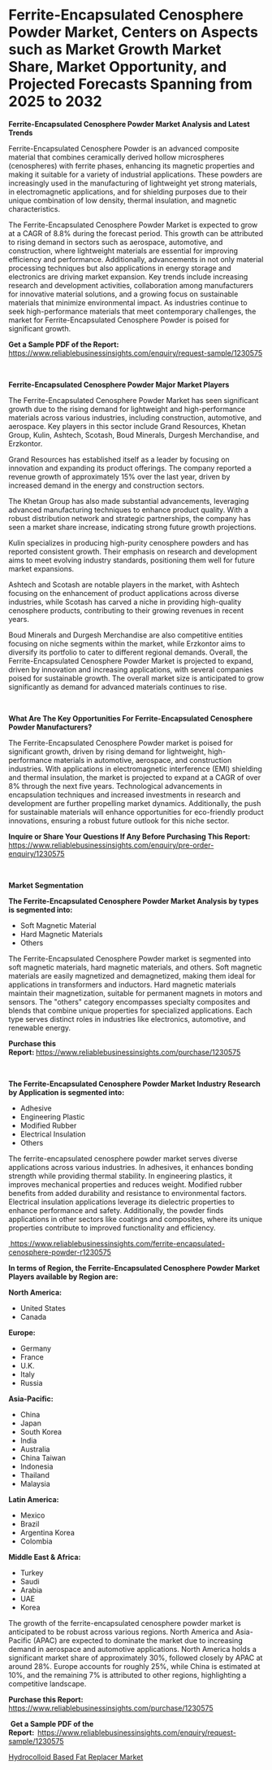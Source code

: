 <p><h1>Ferrite-Encapsulated Cenosphere Powder Market, Centers on Aspects such as Market Growth Market Share, Market Opportunity, and Projected Forecasts Spanning from 2025 to 2032</h1></p><p><strong>Ferrite-Encapsulated Cenosphere Powder Market Analysis and Latest Trends</strong></p>
<p><p>Ferrite-Encapsulated Cenosphere Powder is an advanced composite material that combines ceramically derived hollow microspheres (cenospheres) with ferrite phases, enhancing its magnetic properties and making it suitable for a variety of industrial applications. These powders are increasingly used in the manufacturing of lightweight yet strong materials, in electromagnetic applications, and for shielding purposes due to their unique combination of low density, thermal insulation, and magnetic characteristics.</p><p>The Ferrite-Encapsulated Cenosphere Powder Market is expected to grow at a CAGR of 8.8% during the forecast period. This growth can be attributed to rising demand in sectors such as aerospace, automotive, and construction, where lightweight materials are essential for improving efficiency and performance. Additionally, advancements in not only material processing techniques but also applications in energy storage and electronics are driving market expansion. Key trends include increasing research and development activities, collaboration among manufacturers for innovative material solutions, and a growing focus on sustainable materials that minimize environmental impact. As industries continue to seek high-performance materials that meet contemporary challenges, the market for Ferrite-Encapsulated Cenosphere Powder is poised for significant growth.</p></p>
<p><strong>Get a Sample PDF of the Report:&nbsp;</strong> <a href="https://www.reliablebusinessinsights.com/enquiry/request-sample/1230575?utm_campaign=2142&utm_medium=2&utm_source=Github&utm_content=ia&utm_term=03022025&utm_id=ferrite-encapsulated-cenosphere-powder">https://www.reliablebusinessinsights.com/enquiry/request-sample/1230575</a></p>
<p>&nbsp;</p>
<p><strong>Ferrite-Encapsulated Cenosphere Powder Major Market Players</strong></p>
<p><p>The Ferrite-Encapsulated Cenosphere Powder Market has seen significant growth due to the rising demand for lightweight and high-performance materials across various industries, including construction, automotive, and aerospace. Key players in this sector include Grand Resources, Khetan Group, Kulin, Ashtech, Scotash, Boud Minerals, Durgesh Merchandise, and Erzkontor. </p><p>Grand Resources has established itself as a leader by focusing on innovation and expanding its product offerings. The company reported a revenue growth of approximately 15% over the last year, driven by increased demand in the energy and construction sectors. </p><p>The Khetan Group has also made substantial advancements, leveraging advanced manufacturing techniques to enhance product quality. With a robust distribution network and strategic partnerships, the company has seen a market share increase, indicating strong future growth projections. </p><p>Kulin specializes in producing high-purity cenosphere powders and has reported consistent growth. Their emphasis on research and development aims to meet evolving industry standards, positioning them well for future market expansions.  </p><p>Ashtech and Scotash are notable players in the market, with Ashtech focusing on the enhancement of product applications across diverse industries, while Scotash has carved a niche in providing high-quality cenosphere products, contributing to their growing revenues in recent years.</p><p>Boud Minerals and Durgesh Merchandise are also competitive entities focusing on niche segments within the market, while Erzkontor aims to diversify its portfolio to cater to different regional demands. Overall, the Ferrite-Encapsulated Cenosphere Powder Market is projected to expand, driven by innovation and increasing applications, with several companies poised for sustainable growth. The overall market size is anticipated to grow significantly as demand for advanced materials continues to rise.</p></p>
<p>&nbsp;</p>
<p><strong>What Are The Key Opportunities For Ferrite-Encapsulated Cenosphere Powder Manufacturers?</strong></p>
<p><p>The Ferrite-Encapsulated Cenosphere Powder market is poised for significant growth, driven by rising demand for lightweight, high-performance materials in automotive, aerospace, and construction industries. With applications in electromagnetic interference (EMI) shielding and thermal insulation, the market is projected to expand at a CAGR of over 8% through the next five years. Technological advancements in encapsulation techniques and increased investments in research and development are further propelling market dynamics. Additionally, the push for sustainable materials will enhance opportunities for eco-friendly product innovations, ensuring a robust future outlook for this niche sector.</p></p>
<p><strong>Inquire or Share Your Questions If Any Before Purchasing This Report:</strong> <a href="https://www.reliablebusinessinsights.com/enquiry/pre-order-enquiry/1230575?utm_campaign=2142&utm_medium=2&utm_source=Github&utm_content=ia&utm_term=03022025&utm_id=ferrite-encapsulated-cenosphere-powder">https://www.reliablebusinessinsights.com/enquiry/pre-order-enquiry/1230575</a></p>
<p>&nbsp;</p>
<p><strong>Market Segmentation</strong></p>
<p><strong>The Ferrite-Encapsulated Cenosphere Powder Market Analysis by types is segmented into:</strong></p>
<p><ul><li>Soft Magnetic Material</li><li>Hard Magnetic Materials</li><li>Others</li></ul></p>
<p><p>The Ferrite-Encapsulated Cenosphere Powder market is segmented into soft magnetic materials, hard magnetic materials, and others. Soft magnetic materials are easily magnetized and demagnetized, making them ideal for applications in transformers and inductors. Hard magnetic materials maintain their magnetization, suitable for permanent magnets in motors and sensors. The "others" category encompasses specialty composites and blends that combine unique properties for specialized applications. Each type serves distinct roles in industries like electronics, automotive, and renewable energy.</p></p>
<p><strong>Purchase this Report:&nbsp;</strong><a href="https://www.reliablebusinessinsights.com/purchase/1230575?utm_campaign=2142&utm_medium=2&utm_source=Github&utm_content=ia&utm_term=03022025&utm_id=ferrite-encapsulated-cenosphere-powder">https://www.reliablebusinessinsights.com/purchase/1230575</a></p>
<p>&nbsp;</p>
<p><strong>The Ferrite-Encapsulated Cenosphere Powder Market Industry Research by Application is segmented into:</strong></p>
<p><ul><li>Adhesive</li><li>Engineering Plastic</li><li>Modified Rubber</li><li>Electrical Insulation</li><li>Others</li></ul></p>
<p><p>The ferrite-encapsulated cenosphere powder market serves diverse applications across various industries. In adhesives, it enhances bonding strength while providing thermal stability. In engineering plastics, it improves mechanical properties and reduces weight. Modified rubber benefits from added durability and resistance to environmental factors. Electrical insulation applications leverage its dielectric properties to enhance performance and safety. Additionally, the powder finds applications in other sectors like coatings and composites, where its unique properties contribute to improved functionality and efficiency.</p></p>
<p><a href="https://www.reliablebusinessinsights.com/ferrite-encapsulated-cenosphere-powder-r1230575?utm_campaign=2142&utm_medium=2&utm_source=Github&utm_content=ia&utm_term=03022025&utm_id=ferrite-encapsulated-cenosphere-powder">&nbsp;https://www.reliablebusinessinsights.com/ferrite-encapsulated-cenosphere-powder-r1230575</a></p>
<p><strong>In terms of Region, the Ferrite-Encapsulated Cenosphere Powder Market Players available by Region are:</strong></p>
<p>
    <p> <strong> North America: </strong>
        <ul>
            <li>United States</li>
            <li>Canada</li>
        </ul>
        </p> 
    <p> <strong> Europe: </strong>
        <ul>
            <li>Germany</li>
            <li>France</li>
            <li>U.K.</li>
            <li>Italy</li>
            <li>Russia</li>
        </ul>
        </p> 
    <p> <strong> Asia-Pacific: </strong>
        <ul>
            <li>China</li>
            <li>Japan</li>
            <li>South Korea</li>
            <li>India</li>
            <li>Australia</li>
            <li>China Taiwan</li>
            <li>Indonesia</li>
            <li>Thailand</li>
            <li>Malaysia</li>
        </ul>
        </p> 
    <p> <strong> Latin America: </strong>
        <ul>
            <li>Mexico</li>
            <li>Brazil</li>
            <li>Argentina Korea</li>
            <li>Colombia</li>
        </ul>
        </p> 
    <p> <strong> Middle East & Africa: </strong>
        <ul>
            <li>Turkey</li>
            <li>Saudi</li>
            <li>Arabia</li>
            <li>UAE</li>
            <li>Korea</li>
        </ul>
    </p>
    </p>
<p><p>The growth of the ferrite-encapsulated cenosphere powder market is anticipated to be robust across various regions. North America and Asia-Pacific (APAC) are expected to dominate the market due to increasing demand in aerospace and automotive applications. North America holds a significant market share of approximately 30%, followed closely by APAC at around 28%. Europe accounts for roughly 25%, while China is estimated at 10%, and the remaining 7% is attributed to other regions, highlighting a competitive landscape.</p></p>
<p><strong>Purchase this Report: </strong><a href="https://www.reliablebusinessinsights.com/purchase/1230575?utm_campaign=2142&utm_medium=2&utm_source=Github&utm_content=ia&utm_term=03022025&utm_id=ferrite-encapsulated-cenosphere-powder">https://www.reliablebusinessinsights.com/purchase/1230575</a></p>
<p>&nbsp;<strong>Get a Sample PDF of the Report:&nbsp;&nbsp;</strong><a href="https://www.reliablebusinessinsights.com/enquiry/request-sample/1230575?utm_campaign=2142&utm_medium=2&utm_source=Github&utm_content=ia&utm_term=03022025&utm_id=ferrite-encapsulated-cenosphere-powder">https://www.reliablebusinessinsights.com/enquiry/request-sample/1230575</a></p>
<p><strong></strong></p>
<p><p><a href="https://github.com/FosterFahey91/Market-Research-Report-List-1/blob/main/hydrocolloid-based-fat-replacer-market.md?utm_campaign=2142&utm_medium=2&utm_source=Github&utm_content=ia&utm_term=03022025&utm_id=ferrite-encapsulated-cenosphere-powder">Hydrocolloid Based Fat Replacer Market</a></p></p>